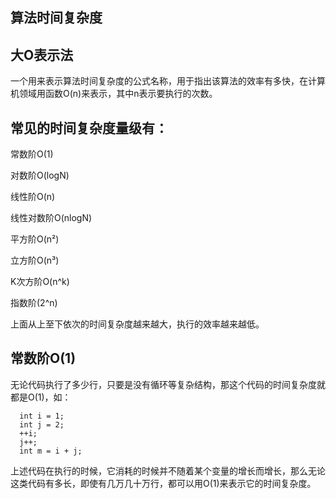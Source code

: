 ## 算法时间复杂度

## 大O表示法
一个用来表示算法时间复杂度的公式名称，用于指出该算法的效率有多快，在计算机领域用函数O(n)来表示，其中n表示要执行的次数。

## 常见的时间复杂度量级有：

  常数阶O(1)

  对数阶O(logN)

  线性阶O(n)

  线性对数阶O(nlogN)

  平方阶O(n²)

  立方阶O(n³)

  K次方阶O(n^k)

  指数阶(2^n)

上面从上至下依次的时间复杂度越来越大，执行的效率越来越低。

## 常数阶O(1)
无论代码执行了多少行，只要是没有循环等复杂结构，那这个代码的时间复杂度就都是O(1)，如：
    
      int i = 1;
      int j = 2;
      ++i;
      j++;
      int m = i + j;
    
上述代码在执行的时候，它消耗的时候并不随着某个变量的增长而增长，那么无论这类代码有多长，即使有几万几十万行，都可以用O(1)来表示它的时间复杂度。
